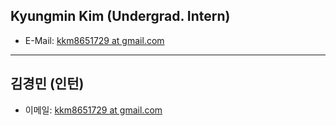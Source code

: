 ## Kyungmin Kim (Undergrad. Intern)

- E-Mail: [kkm8651729 at gmail.com](mailto:kkm8651729_at_gmail.com)



---
## 김경민 (인턴)

- 이메일: [kkm8651729 at gmail.com](mailto:kkm8651729_at_gmail.com)

